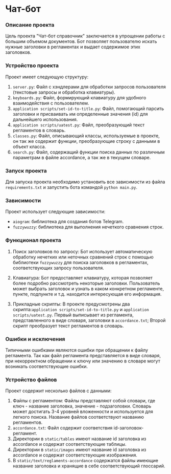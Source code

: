 # Чат-бот

### Описание проекта

Цель проекта "Чат-бот справочник" заключается в упрощении работы с большим объемом документов. Бот позволяет пользователю искать нужные заголовки в регламентах и выдает содержимое этих заголовков.

### Устройство проекта

Проект имеет следующую структуру:
1. `server.py`: Файл с хэндлерами для обработки запросов пользователя (текстовые запросы и обработка клавиатуры).
2. `keyboards.py`: Файл, формирующий клавиатуру для удобного взаимодействия с пользователем.
3. `application scripts/set-id-to-title.py`: Файл, помогающий парсить заголовки и присваивать им определенные значения (id) для дальнейшего использования.
4. `application scripts/uatest.py`: Файл, преобразующий текст регламентов в словарь.
5. `classes.py`: Файл, описывающий классы, используемые в проекте, он так же содержит функции, преобразующие строку с данными в объект класса.
6. `search.py`: Файл, содержащий функции поиска данных по различным параметрам в файле accordance, а так же в текущем словаре.

### Запуск проекта

Для запуска проекта необходимо установить все зависимости из файла `requirements.txt` и запустить бота командой `python main.py`.

### Зависимости

Проект использует следующие зависимости:
- `aiogram`: библиотека для создания ботов Telegram.
- `fuzzywuzzy`: библиотека для выполнения нечеткого сравнения строк.

### Функционал проекта

1. Поиск заголовков по запросу: Бот использует автоматическую обработку нечетких или неточных сравнений строк с помощью библиотеки `fuzzywuzzy` для поиска заголовков в регламентах, соответствующих запросу пользователя.

2. Клавиатура: Бот предоставляет клавиатуру, которая позволяет более подробно рассмотреть некоторые заголовки. Пользователь может выбрать заголовок и узнать в каком конкретном регламенте, пункте, подпункте и т.д. находится интересующая его информация.

3. Прикладные скрипты: В проекте предусмотрены два скрипта:`application scripts/set-id-to-title.py` и `application scripts/uatest.py`. Первый выписывает из регламента, представленного в виде словаря, заголовки в `accordance.txt`; Второй скрипт преобразует текст регламентов в словарь.

### Ошибки и исключения

Типичными ошибками являются ошибки при обращении к файлу регламента. Так как файл регламента представляется в виде словаря, при некорректном обращении к ключу или значению в словаре могут возникать соответствующие ошибки.

### Устройство файлов

Проект содержит несколько файлов с данными:
1. Файлы с регламентом: Файлы представляют собой словари, где ключ - название заголовка, значение - подзаголовки. Словарь может достигать 3-4 уровней вложенности и используется для легкого поиска. Название файлов соответствуют названию регламентов.
2. `accordance.txt`: Файл содержит соответствия id-заголовок-регламент.
3. Директории в `static/tables` имеют название id заголовка из accordance и содержат соответствующие таблицы.
4. Директории в `static/images` имеют название id заголовка из accordance и содержат соответствующие изображения.
5. В `static/text/reglaments-accordance` содержатся файлы имеющие название заголовка и хранящие в себе соответствующий глоссарий.
